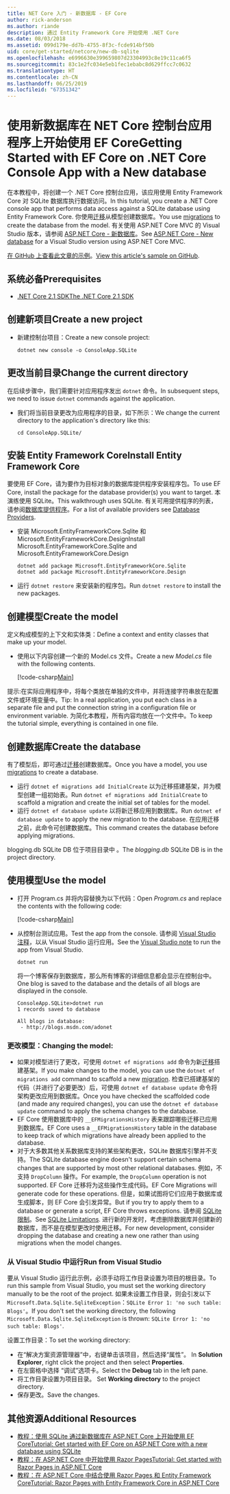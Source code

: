 ```yaml
---
title: NET Core 入门 - 新数据库 - EF Core
author: rick-anderson
ms.author: riande
description: 通过 Entity Framework Core 开始使用 .NET Core
ms.date: 08/03/2018
ms.assetid: 099d179e-dd7b-4755-8f3c-fcde914bf50b
uid: core/get-started/netcore/new-db-sqlite
ms.openlocfilehash: e6996630e399659807d23304993c8e19c11ca6f5
ms.sourcegitcommit: 83c1e2fc034e5eb1fec1ebabc8d629ffcc7c0632
ms.translationtype: HT
ms.contentlocale: zh-CN
ms.lasthandoff: 06/25/2019
ms.locfileid: "67351342"
---
```

# <a name="getting-started-with-ef-core-on-net-core-console-app-with-a-new-database"></a><span data-ttu-id="84fa9-103">使用新数据库在 NET Core 控制台应用程序上开始使用 EF Core</span><span class="sxs-lookup"><span data-stu-id="84fa9-103">Getting Started with EF Core on .NET Core Console App with a New database</span></span>

<span data-ttu-id="84fa9-104">在本教程中，将创建一个 .NET Core 控制台应用，该应用使用 Entity Framework Core 对 SQLite 数据库执行数据访问。</span><span class="sxs-lookup"><span data-stu-id="84fa9-104">In this tutorial, you create a .NET Core console app that performs data access against a SQLite database using Entity Framework Core.</span></span> <span data-ttu-id="84fa9-105">你使用[迁移](xref:core/managing-schemas/migrations/index)从模型创建数据库。</span><span class="sxs-lookup"><span data-stu-id="84fa9-105">You use [migrations](xref:core/managing-schemas/migrations/index) to create the database from the model.</span></span> <span data-ttu-id="84fa9-106">有关使用 ASP.NET Core MVC 的 Visual Studio 版本，请参阅 [ASP.NET Core - 新数据库](xref:core/get-started/aspnetcore/new-db)。</span><span class="sxs-lookup"><span data-stu-id="84fa9-106">See [ASP.NET Core - New database](xref:core/get-started/aspnetcore/new-db) for a Visual Studio version using ASP.NET Core MVC.</span></span>

<span data-ttu-id="84fa9-107">[在 GitHub 上查看此文章的示例](https://github.com/aspnet/EntityFramework.Docs/tree/master/samples/core/GetStarted/NetCore/ConsoleApp.SQLite)。</span><span class="sxs-lookup"><span data-stu-id="84fa9-107">[View this article's sample on GitHub](https://github.com/aspnet/EntityFramework.Docs/tree/master/samples/core/GetStarted/NetCore/ConsoleApp.SQLite).</span></span>

## <a name="prerequisites"></a><span data-ttu-id="84fa9-108">系统必备</span><span class="sxs-lookup"><span data-stu-id="84fa9-108">Prerequisites</span></span>

* [<span data-ttu-id="84fa9-109">.NET Core 2.1 SDK</span><span class="sxs-lookup"><span data-stu-id="84fa9-109">The .NET Core 2.1 SDK</span></span>](https://www.microsoft.com/net/core)

## <a name="create-a-new-project"></a><span data-ttu-id="84fa9-110">创建新项目</span><span class="sxs-lookup"><span data-stu-id="84fa9-110">Create a new project</span></span>

* <span data-ttu-id="84fa9-111">新建控制台项目：</span><span class="sxs-lookup"><span data-stu-id="84fa9-111">Create a new console project:</span></span>

  ``` Console
  dotnet new console -o ConsoleApp.SQLite
  ```
## <a name="change-the-current-directory"></a><span data-ttu-id="84fa9-112">更改当前目录</span><span class="sxs-lookup"><span data-stu-id="84fa9-112">Change the current directory</span></span>

<span data-ttu-id="84fa9-113">在后续步骤中，我们需要针对应用程序发出 `dotnet` 命令。</span><span class="sxs-lookup"><span data-stu-id="84fa9-113">In subsequent steps, we need to issue `dotnet` commands against the application.</span></span>

* <span data-ttu-id="84fa9-114">我们将当前目录更改为应用程序的目录，如下所示：</span><span class="sxs-lookup"><span data-stu-id="84fa9-114">We change the current directory to the application's directory like this:</span></span>

  ``` Console
  cd ConsoleApp.SQLite/
  ```
## <a name="install-entity-framework-core"></a><span data-ttu-id="84fa9-115">安装 Entity Framework Core</span><span class="sxs-lookup"><span data-stu-id="84fa9-115">Install Entity Framework Core</span></span>

<span data-ttu-id="84fa9-116">要使用 EF Core，请为要作为目标对象的数据库提供程序安装程序包。</span><span class="sxs-lookup"><span data-stu-id="84fa9-116">To use EF Core, install the package for the database provider(s) you want to target.</span></span> <span data-ttu-id="84fa9-117">本演练使用 SQLite。</span><span class="sxs-lookup"><span data-stu-id="84fa9-117">This walkthrough uses SQLite.</span></span> <span data-ttu-id="84fa9-118">有关可用提供程序的列表，请参阅[数据库提供程序](../../providers/index.md)。</span><span class="sxs-lookup"><span data-stu-id="84fa9-118">For a list of available providers see [Database Providers](../../providers/index.md).</span></span>

* <span data-ttu-id="84fa9-119">安装 Microsoft.EntityFrameworkCore.Sqlite 和 Microsoft.EntityFrameworkCore.Design</span><span class="sxs-lookup"><span data-stu-id="84fa9-119">Install Microsoft.EntityFrameworkCore.Sqlite and Microsoft.EntityFrameworkCore.Design</span></span>

  ```Console
  dotnet add package Microsoft.EntityFrameworkCore.Sqlite
  dotnet add package Microsoft.EntityFrameworkCore.Design
  ```

* <span data-ttu-id="84fa9-120">运行 `dotnet restore` 来安装新的程序包。</span><span class="sxs-lookup"><span data-stu-id="84fa9-120">Run `dotnet restore` to install the new packages.</span></span>

## <a name="create-the-model"></a><span data-ttu-id="84fa9-121">创建模型</span><span class="sxs-lookup"><span data-stu-id="84fa9-121">Create the model</span></span>

<span data-ttu-id="84fa9-122">定义构成模型的上下文和实体类：</span><span class="sxs-lookup"><span data-stu-id="84fa9-122">Define a context and entity classes that make up your model.</span></span>

* <span data-ttu-id="84fa9-123">使用以下内容创建一个新的 Model.cs  文件。</span><span class="sxs-lookup"><span data-stu-id="84fa9-123">Create a new *Model.cs* file with the following contents.</span></span>

  [!code-csharp[Main](../../../../samples/core/GetStarted/NetCore/ConsoleApp.SQLite/Model.cs)]

<span data-ttu-id="84fa9-124">提示:在实际应用程序中，将每个类放在单独的文件中，并将连接字符串放在配置文件或环境变量中。</span><span class="sxs-lookup"><span data-stu-id="84fa9-124">Tip: In a real application, you put each class in a separate file and put the connection string in a configuration file or environment variable.</span></span> <span data-ttu-id="84fa9-125">为简化本教程，所有内容均放在一个文件中。</span><span class="sxs-lookup"><span data-stu-id="84fa9-125">To keep the tutorial simple, everything is contained in one file.</span></span>

## <a name="create-the-database"></a><span data-ttu-id="84fa9-126">创建数据库</span><span class="sxs-lookup"><span data-stu-id="84fa9-126">Create the database</span></span>

<span data-ttu-id="84fa9-127">有了模型后，即可通过[迁移](xref:core/managing-schemas/migrations/index)创建数据库。</span><span class="sxs-lookup"><span data-stu-id="84fa9-127">Once you have a model, you use [migrations](xref:core/managing-schemas/migrations/index) to create a database.</span></span>

* <span data-ttu-id="84fa9-128">运行 `dotnet ef migrations add InitialCreate` 以为迁移搭建基架，并为模型创建一组初始表。</span><span class="sxs-lookup"><span data-stu-id="84fa9-128">Run `dotnet ef migrations add InitialCreate` to scaffold a migration and create the initial set of tables for the model.</span></span>
* <span data-ttu-id="84fa9-129">运行 `dotnet ef database update` 以将新迁移应用到数据库。</span><span class="sxs-lookup"><span data-stu-id="84fa9-129">Run `dotnet ef database update` to apply the new migration to the database.</span></span> <span data-ttu-id="84fa9-130">在应用迁移之前，此命令可创建数据库。</span><span class="sxs-lookup"><span data-stu-id="84fa9-130">This command creates the database before applying migrations.</span></span>

<span data-ttu-id="84fa9-131">blogging.db SQLite DB 位于项目目录中  。</span><span class="sxs-lookup"><span data-stu-id="84fa9-131">The *blogging.db* SQLite DB is in the project directory.</span></span>

## <a name="use-the-model"></a><span data-ttu-id="84fa9-132">使用模型</span><span class="sxs-lookup"><span data-stu-id="84fa9-132">Use the model</span></span>

* <span data-ttu-id="84fa9-133">打开 Program.cs  并将内容替换为以下代码：</span><span class="sxs-lookup"><span data-stu-id="84fa9-133">Open *Program.cs* and replace the contents with the following code:</span></span>

  [!code-csharp[Main](../../../../samples/core/GetStarted/NetCore/ConsoleApp.SQLite/Program.cs)]

* <span data-ttu-id="84fa9-134">从控制台测试应用。</span><span class="sxs-lookup"><span data-stu-id="84fa9-134">Test the app from the console.</span></span> <span data-ttu-id="84fa9-135">请参阅 [Visual Studio 注释](#vs)，以从 Visual Studio 运行应用。</span><span class="sxs-lookup"><span data-stu-id="84fa9-135">See the [Visual Studio note](#vs) to run the app from Visual Studio.</span></span>

  `dotnet run`

  <span data-ttu-id="84fa9-136">将一个博客保存到数据库，那么所有博客的详细信息都会显示在控制台中。</span><span class="sxs-lookup"><span data-stu-id="84fa9-136">One blog is saved to the database and the details of all blogs are displayed in the console.</span></span>

  ```Console
  ConsoleApp.SQLite>dotnet run
  1 records saved to database

  All blogs in database:
   - http://blogs.msdn.com/adonet
  ```

### <a name="changing-the-model"></a><span data-ttu-id="84fa9-137">更改模型：</span><span class="sxs-lookup"><span data-stu-id="84fa9-137">Changing the model:</span></span>

- <span data-ttu-id="84fa9-138">如果对模型进行了更改，可使用 `dotnet ef migrations add` 命令为新[迁移](xref:core/managing-schemas/migrations/index)搭建基架。</span><span class="sxs-lookup"><span data-stu-id="84fa9-138">If you make changes to the model, you can use the `dotnet ef migrations add` command to scaffold a new [migration](xref:core/managing-schemas/migrations/index).</span></span> <span data-ttu-id="84fa9-139">检查已搭建基架的代码（并进行了必要更改）后，可使用 `dotnet ef database update` 命令将架构更改应用到数据库。</span><span class="sxs-lookup"><span data-stu-id="84fa9-139">Once you have checked the scaffolded code (and made any required changes), you can use the `dotnet ef database update` command to apply the schema changes to the database.</span></span>
- <span data-ttu-id="84fa9-140">EF Core 使用数据库中的 `__EFMigrationsHistory` 表来跟踪哪些迁移已应用到数据库。</span><span class="sxs-lookup"><span data-stu-id="84fa9-140">EF Core uses a `__EFMigrationsHistory` table in the database to keep track of which migrations have already been applied to the database.</span></span>
- <span data-ttu-id="84fa9-141">对于大多数其他关系数据库支持的某些架构更改，SQLite 数据库引擎并不支持。</span><span class="sxs-lookup"><span data-stu-id="84fa9-141">The SQLite database engine doesn't support certain schema changes that are supported by most other relational databases.</span></span> <span data-ttu-id="84fa9-142">例如，不支持 `DropColumn` 操作。</span><span class="sxs-lookup"><span data-stu-id="84fa9-142">For example, the `DropColumn` operation is not supported.</span></span> <span data-ttu-id="84fa9-143">EF Core 迁移将为这些操作生成代码。</span><span class="sxs-lookup"><span data-stu-id="84fa9-143">EF Core Migrations will generate code for these operations.</span></span> <span data-ttu-id="84fa9-144">但是，如果试图将它们应用于数据库或生成脚本，则 EF Core 会引发异常。</span><span class="sxs-lookup"><span data-stu-id="84fa9-144">But if you try to apply them to a database or generate a script, EF Core throws exceptions.</span></span> <span data-ttu-id="84fa9-145">请参阅 [SQLite 限制](../../providers/sqlite/limitations.md)。</span><span class="sxs-lookup"><span data-stu-id="84fa9-145">See [SQLite Limitations](../../providers/sqlite/limitations.md).</span></span> <span data-ttu-id="84fa9-146">进行新的开发时，考虑删除数据库并创建新的数据库，而不是在模型更改时使用迁移。</span><span class="sxs-lookup"><span data-stu-id="84fa9-146">For new development, consider dropping the database and creating a new one rather than using migrations when the model changes.</span></span>

<a name="vs"></a>
### <a name="run-from-visual-studio"></a><span data-ttu-id="84fa9-147">从 Visual Studio 中运行</span><span class="sxs-lookup"><span data-stu-id="84fa9-147">Run from Visual Studio</span></span>

<span data-ttu-id="84fa9-148">要从 Visual Studio 运行此示例，必须手动将工作目录设置为项目的根目录。</span><span class="sxs-lookup"><span data-stu-id="84fa9-148">To run this sample from Visual Studio, you must set the working directory manually to be the root of the project.</span></span> <span data-ttu-id="84fa9-149">如果未设置工作目录，则会引发以下 `Microsoft.Data.Sqlite.SqliteException`：`SQLite Error 1: 'no such table: Blogs'`。</span><span class="sxs-lookup"><span data-stu-id="84fa9-149">If  you don't set the working directory, the following `Microsoft.Data.Sqlite.SqliteException` is thrown: `SQLite Error 1: 'no such table: Blogs'`.</span></span>

<span data-ttu-id="84fa9-150">设置工作目录：</span><span class="sxs-lookup"><span data-stu-id="84fa9-150">To set the working directory:</span></span>

* <span data-ttu-id="84fa9-151">在“解决方案资源管理器”中，右键单击该项目，然后选择“属性”。  </span><span class="sxs-lookup"><span data-stu-id="84fa9-151">In **Solution Explorer**, right click the project and then select **Properties**.</span></span>
* <span data-ttu-id="84fa9-152">在左窗格中选择  “调试”选项卡。</span><span class="sxs-lookup"><span data-stu-id="84fa9-152">Select the **Debug** tab in the left pane.</span></span>
* <span data-ttu-id="84fa9-153">将工作目录设置为项目目录。 </span><span class="sxs-lookup"><span data-stu-id="84fa9-153">Set **Working directory** to the project directory.</span></span>
* <span data-ttu-id="84fa9-154">保存更改。</span><span class="sxs-lookup"><span data-stu-id="84fa9-154">Save the changes.</span></span>

## <a name="additional-resources"></a><span data-ttu-id="84fa9-155">其他资源</span><span class="sxs-lookup"><span data-stu-id="84fa9-155">Additional Resources</span></span>

* [<span data-ttu-id="84fa9-156">教程：使用 SQLite 通过新数据库在 ASP.NET Core 上开始使用 EF Core</span><span class="sxs-lookup"><span data-stu-id="84fa9-156">Tutorial: Get started with EF Core on ASP.NET Core with a new database using SQLite</span></span>](xref:core/get-started/aspnetcore/new-db)
* [<span data-ttu-id="84fa9-157">教程：在 ASP.NET Core 中开始使用 Razor Pages</span><span class="sxs-lookup"><span data-stu-id="84fa9-157">Tutorial: Get started with Razor Pages in ASP.NET Core</span></span>](https://docs.microsoft.com/aspnet/core/tutorials/razor-pages/razor-pages-start)
* [<span data-ttu-id="84fa9-158">教程：在 ASP.NET Core 中结合使用 Razor Pages 和 Entity Framework Core</span><span class="sxs-lookup"><span data-stu-id="84fa9-158">Tutorial: Razor Pages with Entity Framework Core in ASP.NET Core</span></span>](https://docs.microsoft.com/aspnet/core/data/ef-rp/intro)
